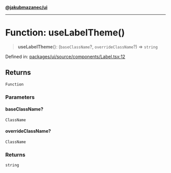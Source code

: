 [**@jakubmazanec/ui**](../README.md)

---

# Function: useLabelTheme()

> **useLabelTheme**(): (`baseClassName`?, `overrideClassName`?) => `string`

Defined in:
[packages/ui/source/components/Label.tsx:12](https://github.com/jakubmazanec/tools/blob/4a8f82fa13ce52bb52e412e9ac98b543cce14fc2/packages/ui/source/components/Label.tsx#L12)

## Returns

`Function`

### Parameters

#### baseClassName?

`ClassName`

#### overrideClassName?

`ClassName`

### Returns

`string`

